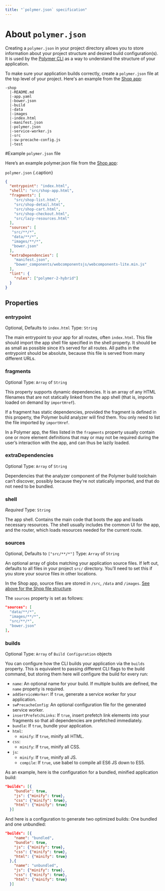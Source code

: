 ```yaml
---
title: "`polymer.json` specification"
---
```


<!-- toc -->

# About `polymer.json`

Creating a `polymer.json` in your project directory allows you to store information about your 
project structure and desired build configuration(s). It is used by the [Polymer CLI](polymer-cli) 
as a way to understand the structure of your application.

To make sure your application builds correctly, create a `polymer.json` file at the top level of 
your project. Here's an example from the [Shop app](https://github.com/Polymer/shop):

```
-shop
  |-README.md
  |-app.yaml
  |-bower.json
  |-build
  |-data
  |-images
  |-index.html
  |-manifest.json
  |-polymer.json
  |-service-worker.js
  |-src
  |-sw-precache-config.js
  |-test
```

#Example `polymer.json` file

Here’s an example polymer.json file from the [Shop app](https://github.com/Polymer/shop):

`polymer.json`
{.caption}
```json
{
  "entrypoint": "index.html",
  "shell": "src/shop-app.html",
  "fragments": [
    "src/shop-list.html",
    "src/shop-detail.html",
    "src/shop-cart.html",
    "src/shop-checkout.html",
    "src/lazy-resources.html"
  ],
  "sources": [
   "src/**/*",
   "data/**/*",
   "images/**/*",
   "bower.json"
  ],
  "extraDependencies": [
    "manifest.json",
    "bower_components/webcomponentsjs/webcomponents-lite.min.js"
  ],
  "lint": {
    "rules": ["polymer-2-hybrid"]
  }
}
```

## Properties

### entrypoint
Optional, Defaults to `index.html`
Type: `String`

The main entrypoint to your app for all routes, often `index.html`. This file should import the app 
shell file specified in the shell property. It should be as small as possible since it’s served for 
all routes. All paths in the entrypoint should be absolute, because this file is served from many 
different URLs.

### fragments
Optional
Type: `Array` of `String`

This property supports dynamic dependencies. It is an array of any HTML filenames that are not 
statically linked from the app shell (that is, imports loaded on demand by `importHref`).

If a fragment has static dependencies, provided the fragment is defined in this property, the 
Polymer build analyzer will find them. You only need to list the file imported by `importHref`.

In a Polymer app, the files listed in the `fragments` property usually contain one or more element 
definitions that may or may not be required during the user’s interaction with the app, and can 
thus be lazily loaded.

### extraDependencies
Optional
Type: `Array` of `String`

Dependencies that the analyzer component of the Polymer build toolchain can’t discover, possibly 
because they're not statically imported, and that do not need to be bundled.

### shell
*Required* 
Type: `String`

The app shell. Contains the main code that boots the app and loads necessary resources. The shell 
usually includes the common UI for the app, and the router, which loads resources needed for the 
current route.

### sources
Optional, Defaults to `["src/**/*"]`
Type: `Array` of `String`

An optional array of globs matching your application source files. If left out, defaults to all 
files in your project `src/` directory. You’ll need to set this if you store your source files in 
other locations.

In the Shop app, source files are stored in `/src`, `/data` and `/images`. [See above for the Shop 
file structure](#about).

The `sources` property is set as follows:

```json
"sources": [
  "data/**/*",
  "images/**/*",
  "src/**/*",
  "bower.json"
],
```

### builds
Optional
Type: `Array` of `Build Configuration` objects

You can configure how the CLI builds your application via the `builds` property. This is equivalent 
to passing different CLI flags to the build command, but storing them here will configure the build 
for every run:

* `name`: An optional name for your build. If multiple builds are defined, the `name` property is 
required.
* `addServiceWorker`: If `true`, generate a service worker for your application.
* `swPrecacheConfig`: An optional configuration file for the generated service worker.
* `insertPrefetchLinks`: If `true`, insert prefetch link elements into your fragments so that all 
dependencies are prefetched immediately.
* `bundle`: If `true`, bundle your application.
* `html`:
  * `minify`: If `true`, minify all HTML.
* `css`:
  * `minify`: If `true`, minify all CSS.
* `js`:
  * `minify`: If `true`, minify all JS.
  * `compile`: If `true`, use babel to compile all ES6 JS down to ES5.

As an example, here is the configuration for a bundled, minified application build:

```json
"builds": [{
    "bundle": true,
    "js": {"minify": true},
    "css": {"minify": true},
    "html": {"minify": true}
  }]
```

And here is a configuration to generate two optimized builds: One bundled and one unbundled:

```json
"builds": [{
    "name": "bundled",
    "bundle": true,
    "js": {"minify": true},
    "css": {"minify": true},
    "html": {"minify": true}
  },{
    "name": "unbundled",
    "js": {"minify": true},
    "css": {"minify": true},
    "html": {"minify": true}
  }]
```
